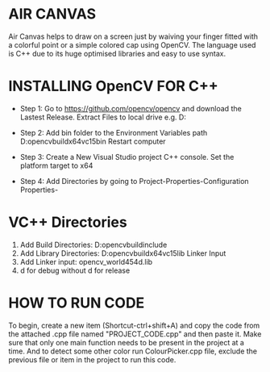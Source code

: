 # AIR CANVAS

Air Canvas helps to draw on a screen just by waiving your finger fitted with a 
colorful point or a simple colored cap using OpenCV. The language used is C++ due 
to its huge optimised libraries and easy to use syntax. 

# INSTALLING OpenCV FOR C++

- Step 1: 
Go to https://github.com/opencv/opencv and download the Lastest Release.
Extract Files to local drive e.g. D:

- Step 2:
Add bin folder to the Environment Variables path
D:opencvbuildx64vc15bin
Restart computer

- Step 3:
Create a New Visual Studio project C++ console.
Set the platform target to x64

- Step 4:
Add Directories by going to Project-Properties-Configuration Properties-

# VC++ Directories
1. Add Build Directories: D:opencvbuildinclude
2. Add Library Directories: D:opencvbuildx64vc15lib
Linker Input 
 3. Add Linker input: opencv_world454d.lib
 4. d for debug without d for release 

# HOW TO RUN CODE

To begin, create a new item (Shortcut-ctrl+shift+A) and copy the code from the attached .cpp file named "PROJECT_CODE.cpp"
and then paste it. Make sure that only one main function needs to be present in the project at a time. And to detect
some other color run ColourPicker.cpp file, exclude the previous file or item in the project to run this code.
